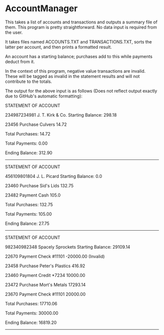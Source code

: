 # AccountManager
This takes a list of accounts and transactions and outputs a summary file of them.
This program is pretty straightforward. No data input is required from the user.

It takes files named ACCOUNTS.TXT and TRANSACTIONS.TXT, sorts the latter per account, and then prints a formatted result.

An account has a starting balance; purchases add to this while payments deduct from it.

In the context of this program, negative value transactions are invalid. These will be tagged as invalid in the statement results and will not contribute to the totals.

The output for the above input is as follows (Does not reflect output exactly due to GitHub's automatic formatting):

STATEMENT OF ACCOUNT

234987234981       J. T. Kirk & Co.   Starting Balance: 298.18


23456   Purchase    Culvers              14.72


Total Purchases:              14.72

Total Payments:                0.00

Ending Balance:              312.90

*********************************************************
STATEMENT OF ACCOUNT

456109801804       J. L. Picard   Starting Balance: 0.0


23460   Purchase    Sid's Lids           132.75

23482   Payment     Cash                  105.0

Total Purchases:     132.75

Total Payments:      105.00

Ending Balance:       27.75
*********************************************************
STATEMENT OF ACCOUNT

982340982348       Spacely Sprockets   Starting Balance: 29109.14

22670   Payment     Check #11101         -20000.00 (Invalid)

23458   Purchase    Peter's Plastics                  416.92

23460   Payment     Credit *7234                    10000.00

23472   Purchase    Mort's Metals                   17293.14

23670   Payment     Check #11101                    20000.00

Total Purchases:     17710.06

Total Payments:      30000.00

Ending Balance:      16819.20
*********************************************************
